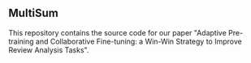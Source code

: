 ## MultiSum

This repository contains the source code for our paper "Adaptive Pre-training and Collaborative Fine-tuning: a Win-Win Strategy to Improve Review Analysis Tasks".



